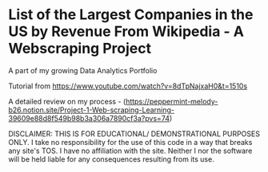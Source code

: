 # List of the Largest Companies in the US by Revenue From Wikipedia - A Webscraping Project

A part of my growing Data Analytics Portfolio

Tutorial from https://www.youtube.com/watch?v=8dTpNajxaH0&t=1510s

A detailed review on my process - (https://peppermint-melody-b26.notion.site/Project-1-Web-scraping-Learning-39609e88d8f549b98b3a306a7890cf3a?pvs=74)

DISCLAIMER: THIS IS FOR EDUCATIONAL/ DEMONSTRATIONAL PURPOSES ONLY. I take no responsibility for the use of this code in a way that breaks any site's TOS. I have no affiliation with the site. Neither I nor the software will be held liable for any consequences resulting from its use.
